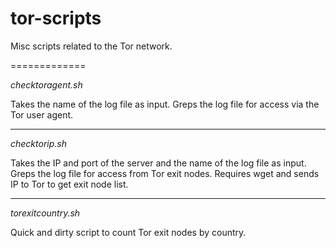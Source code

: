 tor-scripts
=============

Misc scripts related to the Tor network.

=============

_checktoragent.sh_

Takes the name of the log file as input. Greps the log file for access via the Tor user agent.

-------------

_checktorip.sh_

Takes the IP and port of the server and the name of the log file as input. Greps the log file for access from Tor exit nodes. Requires wget and sends IP to Tor to get exit node list.

-------------

_torexitcountry.sh_

Quick and dirty script to count Tor exit nodes by country.
